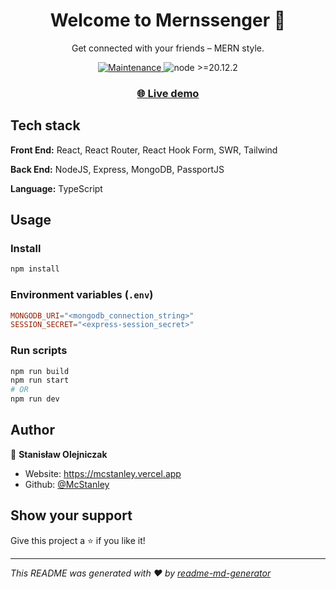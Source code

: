 <div align=center>
  <h1>Welcome to Mernssenger 💬</h1>
  <p>Get connected with your friends – MERN style.</p>
  <div>
    <a href="https://github.com/McStanley/mernssenger/graphs/commit-activity" target="_blank">
      <img alt="Maintenance" src="https://img.shields.io/badge/Maintained%3F-yes-green.svg" />
    </a>
    <img src="https://img.shields.io/badge/node-%3E%3D20.12.2-blue.svg" alt="node >=20.12.2" />
  </div>
  <h3>
    <a href="https://mernssenger.vercel.app/" target="_blank">🌐 Live demo</a>
  </h3>
</div>

## Tech stack

**Front End:** React, React Router, React Hook Form, SWR, Tailwind

**Back End:** NodeJS, Express, MongoDB, PassportJS

**Language:** TypeScript

## Usage

### Install

```sh
npm install
```

### Environment variables (`.env`)

```toml
MONGODB_URI="<mongodb_connection_string>"
SESSION_SECRET="<express-session_secret>"
```

### Run scripts

```sh
npm run build
npm run start
# OR
npm run dev
```

## Author

👤 **Stanisław Olejniczak**

- Website: <https://mcstanley.vercel.app>
- Github: [@McStanley](https://github.com/McStanley)

## Show your support

Give this project a ⭐️ if you like it!

---

_This README was generated with ❤️ by [readme-md-generator](https://github.com/kefranabg/readme-md-generator)_

